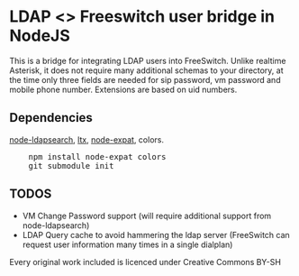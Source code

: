 # LDAP <> Freeswitch user bridge in NodeJS #

This is a bridge for integrating LDAP users into FreeSwitch. Unlike realtime Asterisk, it does not require many additional schemas to your directory, at the time only three fields are needed for sip password, vm password and mobile phone number. Extensions are based on uid numbers.

## Dependencies ##

[node-ldapsearch](https://github.com/xSmurf/node-ldapsearch), [ltx](https://github.com/astro/ltx), [node-expat](https://github.com/astro/node-expat), colors.

<pre>
	npm install node-expat colors
	git submodule init
</pre>

## TODOS ##

* VM Change Password support (will require additional support from node-ldapsearch)
* LDAP Query cache to avoid hammering the ldap server (FreeSwitch can request user information many times in a single dialplan)

Every original work included is licenced under Creative Commons BY-SH

